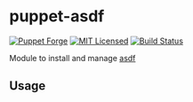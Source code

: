 puppet-asdf
===========

[![Puppet Forge](https://img.shields.io/puppetforge/v/halyard/asdf.svg)](https://forge.puppetlabs.com/halyard/asdf)
[![MIT Licensed](https://img.shields.io/badge/license-MIT-green.svg)](https://tldrlegal.com/license/mit-license)
[![Build Status](https://img.shields.io/circleci/project/halyard/puppet-asdf/master.svg)](https://circleci.com/gh/halyard/puppet-asdf)

Module to install and manage [asdf](https://github.com/asdf-vm/asdf)

## Usage

```puppet
```

